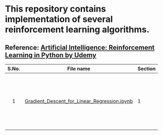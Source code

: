 # This repository contains implementation of several reinforcement learning algorithms.

## Reference: [Artificial Intelligence: Reinforcement Learning in Python by Udemy]([https://probml.github.io/pml-book/book1.html](https://www.udemy.com/course/artificial-intelligence-reinforcement-learning-in-python/))


| **S.No.**| **File name** | **Section** |  **Video** | **Description** |
| :-------------: |------------- | ------------- | ------------- | ------------- |
|1 | [Gradient_Descent_for_Linear_Regression.ipynb](https://github.com/neerajkumarvaid/ML_DL_RL_Codes/blob/master/Reinforcement_Learning/Gradient_Descent_for_Linear_Regression.ipynb) | 1 |  5 | Use gradient descent algorithm to solve a simple linear regression problem.|
